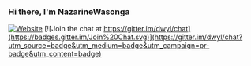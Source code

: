 ### Hi there, I'm NazarineWasonga


[![Website](https://img.shields.io/website?label=NazarineWasonga.netlify.com&style=for-the-badge&url=https%3A%2F%2FNazarineWasonga.netlify.com)](https://elegant-banach-956d1e.netlify.app)
[![Join the chat at https://gitter.im/dwyl/chat](https://badges.gitter.im/Join%20Chat.svg)](https://gitter.im/dwyl/chat?utm_source=badge&utm_medium=badge&utm_campaign=pr-badge&utm_content=badge)

